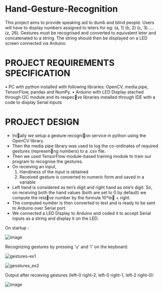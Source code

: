 # Hand-Gesture-Recognition
This project aims to provide speaking aid to dumb and blind people. Users will have to display numbers assigned to leters for eg: (a, 1) (b, 2) (c, 3)….. (z, 26). Gestures must be recognised and converted to equivalent leter and concatenated to a string. The string should then be displayed on a LED screen connected via Arduino.

# PROJECT REQUIREMENTS SPECIFICATION
• PC with python installed with following libraries: OpenCV, media pipe, TensorFlow, pandas and NumPy.
• Arduino with LED Display atached through I2C module and its respec􀆟ve libraries installed through IDE with a code to display Serial Inputs

# PROJECT DESIGN
- Ini􀆟ally we setup a gesture recogni􀆟on service in python using the OpenCV library.
- Then the media pipe library was used to log the co-ordinates of required gestures (represen􀆟ng numbers) to a .csv file.
- Then we used TensorFlow module-based training module to train our program to recognise the gestures.
- On receiving an input,
    1) Handiness of the input is obtained
    2) Received gesture is converted to numeric form and saved in a variable
- Left hand is considered as ten’s digit and right hand as one’s digit. So, on receiving both the hand values (both are set to 0 by default) we compute the rela􀆟ve number by the formula 10*le􀅌 + right.
- The computed number is then converted to text and is ready to be sent to Arduino over Serial port.
- We connected a LED Display to Arduino and coded it to accept Serial inputs as a string and display it on the LED.

On startup :

![image](https://user-images.githubusercontent.com/115579102/234520614-3d653693-cd64-498d-8900-fd452d9884b8.png)

Recognizing gestures by pressing 'u' and 'i' on the keyboard:

![gestures-ex1](https://user-images.githubusercontent.com/115579102/234577151-8da8171a-ec13-4c28-aaa7-7d5adb6bf884.png)

![gesstures_ex2](https://user-images.githubusercontent.com/115579102/234577187-a3a44af1-cd00-45a1-be18-2769e1a29059.png)


Output after recieving gestures (left-0 right-2, left-0 right-1, left-2 right-0):

![image](https://user-images.githubusercontent.com/115579102/234521007-6d6de708-cc56-4faa-b0d8-09f54d19e581.png)


